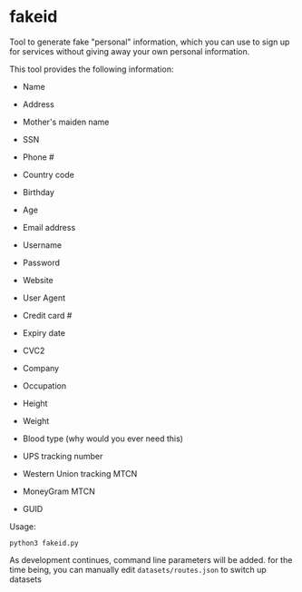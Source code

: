 # fakeid

Tool to generate fake "personal" information, which you can use to sign up for services without giving away your own personal information.

This tool provides the following information:

* Name
* Address

* Mother's maiden name
* SSN

* Phone #
* Country code

* Birthday
* Age

* Email address
* Username
* Password
* Website
* User Agent

* Credit card #
* Expiry date
* CVC2
 
* Company
* Occupation

* Height
* Weight
* Blood type (why would you ever need this)

* UPS tracking number
* Western Union tracking MTCN
* MoneyGram MTCN

* GUID


Usage:

```
python3 fakeid.py
```

As development continues, command line parameters will be added. for the time being, you can manually edit `datasets/routes.json` to switch up datasets


